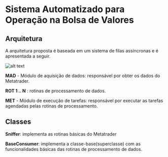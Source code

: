 # Sistema Automatizado para Operação na Bolsa de Valores

## Arquitetura
A arquitetura proposta é baseada em um sistema de filas assíncronas e é apresentada a seguir.

![alt text](banda_bollinger_exemplo\Diagrama.png "Diagrama do sistema proposto")

**MAD** - Módulo de aquisição de dados: responsável por obter os dados do Metatrader.

**ROT 1 .. N** : rotinas de processamento de dados.

**MET** -  Módulo de execução de tarefas: responsável por executar as tarefas agendadas pelas rotinas de processamento.

## Classes

**Sniffer**: implementa as rotinas básicas do Metatrader

**BaseConsumer**: implementa a classe-base(superclasse) com as funcionalidades básicas das rotinas de processamento de dados.
